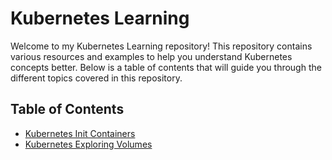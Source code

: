 # Kubernetes Learning

Welcome to my Kubernetes Learning repository! This repository contains various resources and examples to help you understand Kubernetes concepts better. Below is a table of contents that will guide you through the different topics covered in this repository.

## Table of Contents

- [Kubernetes Init Containers](https://github.com/tpanagoda/Kubernetes-Learning/tree/main/001-init-containers)
- [Kubernetes Exploring Volumes](https://github.com/tpanagoda/Kubernetes-Learning/tree/main/002-volumes)